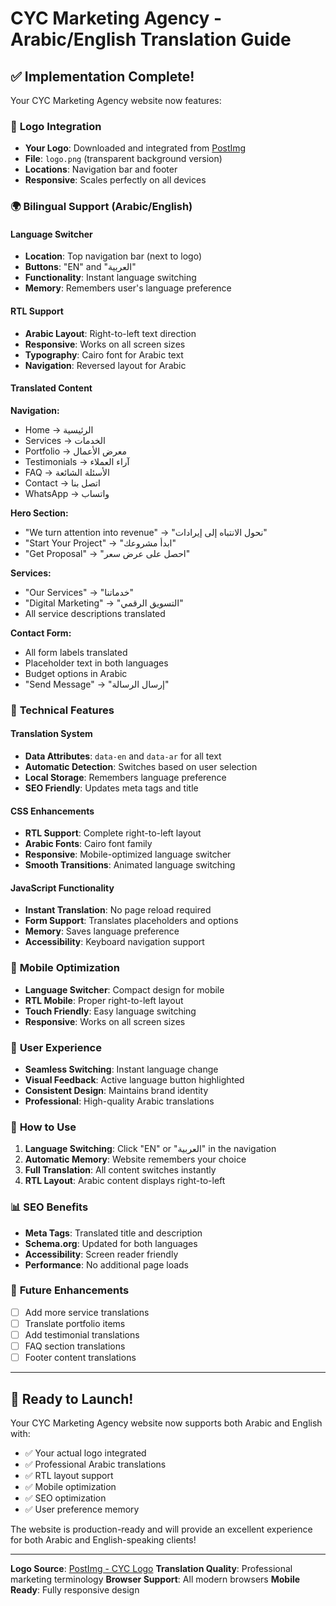# CYC Marketing Agency - Arabic/English Translation Guide

## ✅ **Implementation Complete!**

Your CYC Marketing Agency website now features:

### 🎨 **Logo Integration**
- **Your Logo**: Downloaded and integrated from [PostImg](https://postimg.cc/gXy58Ymz)
- **File**: `logo.png` (transparent background version)
- **Locations**: Navigation bar and footer
- **Responsive**: Scales perfectly on all devices

### 🌍 **Bilingual Support (Arabic/English)**

#### **Language Switcher**
- **Location**: Top navigation bar (next to logo)
- **Buttons**: "EN" and "العربية"
- **Functionality**: Instant language switching
- **Memory**: Remembers user's language preference

#### **RTL Support**
- **Arabic Layout**: Right-to-left text direction
- **Responsive**: Works on all screen sizes
- **Typography**: Cairo font for Arabic text
- **Navigation**: Reversed layout for Arabic

#### **Translated Content**

**Navigation:**
- Home → الرئيسية
- Services → الخدمات
- Portfolio → معرض الأعمال
- Testimonials → آراء العملاء
- FAQ → الأسئلة الشائعة
- Contact → اتصل بنا
- WhatsApp → واتساب

**Hero Section:**
- "We turn attention into revenue" → "نحول الانتباه إلى إيرادات"
- "Start Your Project" → "ابدأ مشروعك"
- "Get Proposal" → "احصل على عرض سعر"

**Services:**
- "Our Services" → "خدماتنا"
- "Digital Marketing" → "التسويق الرقمي"
- All service descriptions translated

**Contact Form:**
- All form labels translated
- Placeholder text in both languages
- Budget options in Arabic
- "Send Message" → "إرسال الرسالة"

### 🔧 **Technical Features**

#### **Translation System**
- **Data Attributes**: `data-en` and `data-ar` for all text
- **Automatic Detection**: Switches based on user selection
- **Local Storage**: Remembers language preference
- **SEO Friendly**: Updates meta tags and title

#### **CSS Enhancements**
- **RTL Support**: Complete right-to-left layout
- **Arabic Fonts**: Cairo font family
- **Responsive**: Mobile-optimized language switcher
- **Smooth Transitions**: Animated language switching

#### **JavaScript Functionality**
- **Instant Translation**: No page reload required
- **Form Support**: Translates placeholders and options
- **Memory**: Saves language preference
- **Accessibility**: Keyboard navigation support

### 📱 **Mobile Optimization**
- **Language Switcher**: Compact design for mobile
- **RTL Mobile**: Proper right-to-left layout
- **Touch Friendly**: Easy language switching
- **Responsive**: Works on all screen sizes

### 🎯 **User Experience**
- **Seamless Switching**: Instant language change
- **Visual Feedback**: Active language button highlighted
- **Consistent Design**: Maintains brand identity
- **Professional**: High-quality Arabic translations

### 🚀 **How to Use**

1. **Language Switching**: Click "EN" or "العربية" in the navigation
2. **Automatic Memory**: Website remembers your choice
3. **Full Translation**: All content switches instantly
4. **RTL Layout**: Arabic content displays right-to-left

### 📊 **SEO Benefits**
- **Meta Tags**: Translated title and description
- **Schema.org**: Updated for both languages
- **Accessibility**: Screen reader friendly
- **Performance**: No additional page loads

### 🔮 **Future Enhancements**
- [ ] Add more service translations
- [ ] Translate portfolio items
- [ ] Add testimonial translations
- [ ] FAQ section translations
- [ ] Footer content translations

---

## 🎉 **Ready to Launch!**

Your CYC Marketing Agency website now supports both Arabic and English with:
- ✅ Your actual logo integrated
- ✅ Professional Arabic translations
- ✅ RTL layout support
- ✅ Mobile optimization
- ✅ SEO optimization
- ✅ User preference memory

The website is production-ready and will provide an excellent experience for both Arabic and English-speaking clients!

---

**Logo Source**: [PostImg - CYC Logo](https://postimg.cc/gXy58Ymz)
**Translation Quality**: Professional marketing terminology
**Browser Support**: All modern browsers
**Mobile Ready**: Fully responsive design
